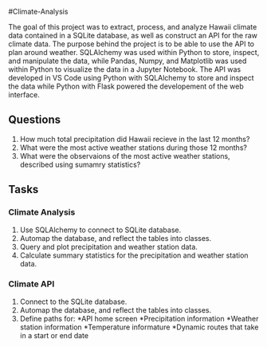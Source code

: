 #Climate-Analysis

The goal of this project was to extract, process, and analyze Hawaii climate data contained in a SQLite database, as well as construct an API for the raw climate data. The purpose behind the project is to be able to use the API to plan around weather. SQLAlchemy was used within Python to store, inspect, and manipulate the data, while Pandas, Numpy, and Matplotlib was used within Python to visualize the data in a Jupyter Notebook. The API was developed in VS Code using Python with SQLAlchemy to store and inspect the data while Python with Flask powered the developement of the web interface.

## Questions

1. How much total precipitation did Hawaii recieve in the last 12 months?
2. What were the most active weather stations during those 12 months?
3. What were the observaions of the most active weather stations, described using sumamry statistics?

## Tasks

### Climate Analysis

1. Use SQLAlchemy to connect to SQLite database.
2. Automap the database, and reflect the tables into classes.
3. Query and plot precipitation and weather station data.
4. Calculate summary statistics for the precipitation and weather station data. 


### Climate API

1. Connect to the SQLite database.
2. Automap the database, and reflect the tables into classes.
3. Define paths for:
	*API home screen
	*Precipitation information
	*Weather station information
	*Temperature informature
	*Dynamic routes that take in a start or end date

